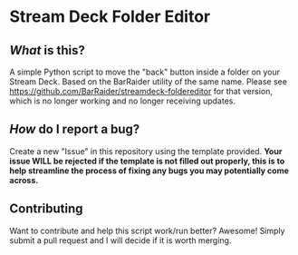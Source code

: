 # Stream Deck Folder Editor

_What_ is this?
---
A simple Python script to move the "back" button inside a folder on your Stream Deck. Based on the BarRaider utility of the same name. Please see https://github.com/BarRaider/streamdeck-foldereditor for that version, which is no longer working and no longer receiving updates.

_How_ do I report a bug?
---
Create a new "Issue" in this repository using the template provided. __Your issue WILL be rejected if the template is not filled out properly, this is to help streamline the process of fixing any bugs you may potentially come across.__

Contributing
---
Want to contribute and help this script work/run better? Awesome! Simply submit a pull request and I will decide if it is worth merging.

